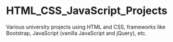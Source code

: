# HTML_CSS_JavaScript_Projects
Various university projects using HTML and CSS, frameworks like Bootstrap, JavaScript (vanilla JavaScript and jQuery), etc.
